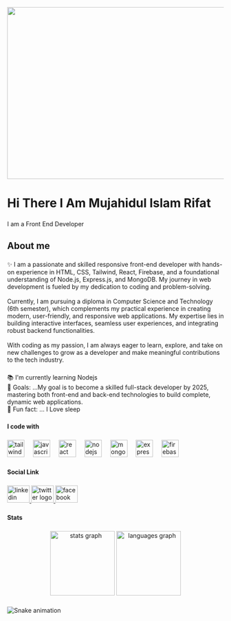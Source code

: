 <div align="center">
  <img height="400" width="1000" src="https://i.ibb.co.com/rKwsLxhZ/Black-and-White-Gradient-Personal-Linked-In-Banner.png"  />
</div>

###

<h1 align="left">Hi There I Am Mujahidul Islam Rifat</h1>

###

<p align="left">I am a Front End Developer</p>

###

<h2 align="left">About me</h2>

###

<p align="left">✨ I am a passionate and skilled responsive front-end developer with hands-on experience in HTML, CSS, Tailwind, React, Firebase, and a foundational understanding of Node.js, Express.js, and MongoDB. My journey in web development is fueled by my dedication to coding and problem-solving.<br><br>Currently, I am pursuing a diploma in Computer Science and Technology (6th semester), which complements my practical experience in creating modern, user-friendly, and responsive web applications. My expertise lies in building interactive interfaces, seamless user experiences, and integrating robust backend functionalities.<br><br>With coding as my passion, I am always eager to learn, explore, and take on new challenges to grow as a developer and make meaningful contributions to the tech industry.</p>

###

###

<p align="left">📚 I'm currently learning Nodejs<br>🎯 Goals: ...My goal is to become a skilled full-stack developer by 2025, mastering both front-end and back-end technologies to build complete, dynamic web applications.<br>🎲 Fun fact: ... I Love sleep</p>

###

<h4 align="left">I code with</h4>

###

<div align="left">
  <img src="https://cdn.jsdelivr.net/gh/devicons/devicon/icons/tailwindcss/tailwindcss-original-wordmark.svg" height="40" alt="tailwindcss logo"  />
  <img width="12" />
  <img src="https://cdn.jsdelivr.net/gh/devicons/devicon/icons/javascript/javascript-original.svg" height="40" alt="javascript logo"  />
  <img width="12" />
  <img src="https://cdn.jsdelivr.net/gh/devicons/devicon/icons/react/react-original.svg" height="40" alt="react logo"  />
  <img width="12" />
  <img src="https://cdn.jsdelivr.net/gh/devicons/devicon/icons/nodejs/nodejs-original.svg" height="40" alt="nodejs logo"  />
  <img width="12" />
  <img src="https://cdn.jsdelivr.net/gh/devicons/devicon/icons/mongodb/mongodb-original.svg" height="40" alt="mongodb logo"  />
  <img width="12" />
  <img src="https://cdn.jsdelivr.net/gh/devicons/devicon/icons/express/express-original.svg" height="40" alt="express logo"  />
  <img width="12" />
  <img src="https://cdn.jsdelivr.net/gh/devicons/devicon/icons/firebase/firebase-plain.svg" height="40" alt="firebase logo"  />
</div>

###

<h4 align="left">Social Link</h4>

###

<div align="left">
  <a href="https://www.linkedin.com/in/mujahidul-islam-rifat-b9ab8729b/" target="_blank">
    <img src="https://raw.githubusercontent.com/maurodesouza/profile-readme-generator/master/src/assets/icons/social/linkedin/default.svg" width="52" height="40" alt="linkedin logo"  />
  </a>
  <a href="https://x.com/Mujahidul_Rifat?t=rXbwh-6ymqOVdutZk2nD6w&s=09" target="_blank">
    <img src="https://raw.githubusercontent.com/maurodesouza/profile-readme-generator/master/src/assets/icons/social/twitter/default.svg" width="52" height="40" alt="twitter logo"  />
  </a>
  <a href="https://www.facebook.com/mujahidul.islam.rifat.223977" target="_blank">
    <img src="https://raw.githubusercontent.com/maurodesouza/profile-readme-generator/master/src/assets/icons/social/facebook/default.svg" width="52" height="40" alt="facebook logo"  />
  </a>
</div>

###

<h4 align="left">Stats</h4>

###

<div align="center">
  <img src="https://github-readme-stats.vercel.app/api?username=MujahidulIslam4541&hide_title=false&hide_rank=false&show_icons=true&include_all_commits=true&count_private=true&disable_animations=false&theme=dracula&locale=en&hide_border=false&order=1" height="150" alt="stats graph"  />
  <img src="https://github-readme-stats.vercel.app/api/top-langs?username=MujahidulIslam4541&locale=en&hide_title=false&layout=compact&card_width=320&langs_count=5&theme=dracula&hide_border=false&order=2" height="150" alt="languages graph"  />
</div>

###

<img src="https://raw.githubusercontent.com/MujahidulIslam4541/MujahidulIslam4541/output/snake.svg" alt="Snake animation" />

###
